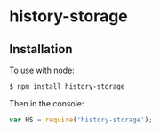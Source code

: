 history-storage
===============



Installation
------------

To use with node:

```bash
$ npm install history-storage
```

Then in the console:

```javascript
var HS = require('history-storage');
```
